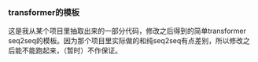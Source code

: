### transformer的模板

这是我从某个项目里抽取出来的一部分代码，修改之后得到的简单transformer seq2seq的模板。因为那个项目里实际做的和纯seq2seq有点差别，所以修改之后能不能跑起来，（暂时）不作保证。

